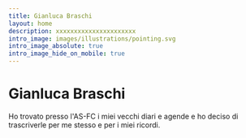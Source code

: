 ```yaml
---
title: Gianluca Braschi
layout: home
description: xxxxxxxxxxxxxxxxxxxxxx
intro_image: images/illustrations/pointing.svg
intro_image_absolute: true
intro_image_hide_on_mobile: true
---
```

# Gianluca Braschi

Ho trovato presso l'AS-FC i miei vecchi diari e agende e ho deciso di trascriverle per me stesso e per i miei ricordi.
